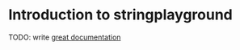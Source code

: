 # Introduction to stringplayground

TODO: write [great documentation](http://jacobian.org/writing/what-to-write/)
